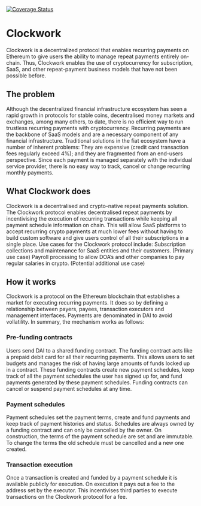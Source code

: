 [![Coverage Status](https://coveralls.io/repos/github/clockwork-protocol/clockwork/badge.svg?branch=master)](https://coveralls.io/github/clockwork-protocol/clockwork?branch=master)

# Clockwork

Clockwork is a decentralized protocol that enables recurring payments on Ethereum to give users the ability to manage repeat payments entirely on-chain. Thus, Clockwork enables the use of cryptocurrency for subscription, SaaS, and other repeat-payment business models that have not been possible before.

## The problem
Although the decentralized financial infrastructure ecosystem has seen a rapid growth in protocols for stable coins, decentralised money markets and exchanges, among many others, to date, there is no efficient way to run trustless recurring payments with cryptocurrency. 
Recurring payments are the backbone of SaaS models and are a necessary component of any financial infrastructure. Traditional solutions in the fiat ecosystem have a number of inherent problems: They are expensive (credit card transaction fees regularly exceed 4%);  and they are fragmented from an end-users perspective. Since each payment is managed separately with the individual service provider, there is no easy way to track, cancel or change recurring monthly payments.

## What Clockwork does
Clockwork is a decentralised and crypto-native repeat payments solution. The Clockwork protocol enables decentralised repeat payments by incentivising the execution of recurring transactions while keeping all payment schedule information on chain. This will allow SaaS platforms to accept recurring crypto payments at much lower fees without having to build custom software and give users control of all their subscriptions in a single place. 
Use cases for the Clockwork protocol include:
Subscription collections and maintenance for SaaS entities and their customers. (Primary use case)
Payroll processing to allow DOA’s and other companies to pay regular salaries in crypto. (Potential additional use case)

## How it works
Clockwork is a protocol on the Ethereum blockchain that establishes a market for executing recurring payments. It does so by defining a relationship between payers, payees, transaction executors and management interfaces. Payments are denominated in DAI to avoid vollatility. In summary, the mechanism works as follows:
### Pre-funding contracts
Users send DAI to a shared funding contract. The funding contract acts like a prepaid debit card for all their recurring payments. This allows users to set budgets and manages the risk of having large amounts of funds locked up in a contract. These funding contracts create new payment schedules, keep track of all the payment schedules the user has signed up for, and fund payments generated by these payment schedules. Funding contracts can cancel or suspend payment schedules at any time.
### Payment schedules
Payment schedules set the payment terms, create and fund payments and keep track of payment histories and status. Schedules are always owned by a funding contract and can only be cancelled by the owner. On construction, the terms of the payment schedule are set and are immutable. To change the terms the old schedule must be cancelled and a new one created.
### Transaction execution
Once a transaction is created and funded by a payment schedule it is available publicly for execution. On execution it pays out a fee to the address set by the executor. This incentivises third parties to execute transactions on the Clockwork protocol for a fee.
